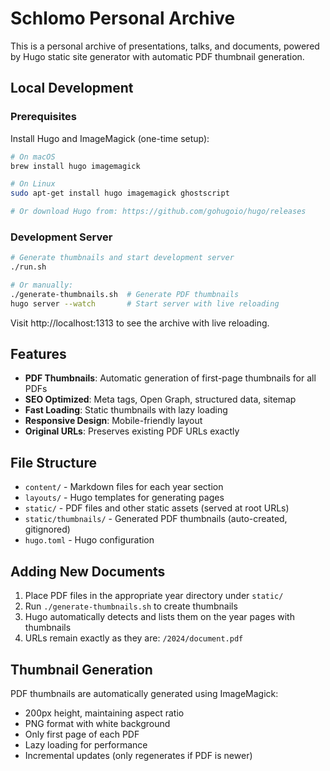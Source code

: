 # Schlomo Personal Archive

This is a personal archive of presentations, talks, and documents, powered by Hugo static site generator with automatic PDF thumbnail generation.

## Local Development

### Prerequisites

Install Hugo and ImageMagick (one-time setup):

```bash
# On macOS
brew install hugo imagemagick

# On Linux  
sudo apt-get install hugo imagemagick ghostscript

# Or download Hugo from: https://github.com/gohugoio/hugo/releases
```

### Development Server

```bash
# Generate thumbnails and start development server
./run.sh

# Or manually:
./generate-thumbnails.sh  # Generate PDF thumbnails
hugo server --watch       # Start server with live reloading
```

Visit http://localhost:1313 to see the archive with live reloading.

## Features

- **PDF Thumbnails**: Automatic generation of first-page thumbnails for all PDFs
- **SEO Optimized**: Meta tags, Open Graph, structured data, sitemap
- **Fast Loading**: Static thumbnails with lazy loading
- **Responsive Design**: Mobile-friendly layout
- **Original URLs**: Preserves existing PDF URLs exactly

## File Structure

- `content/` - Markdown files for each year section
- `layouts/` - Hugo templates for generating pages  
- `static/` - PDF files and other static assets (served at root URLs)
- `static/thumbnails/` - Generated PDF thumbnails (auto-created, gitignored)
- `hugo.toml` - Hugo configuration

## Adding New Documents

1. Place PDF files in the appropriate year directory under `static/`
2. Run `./generate-thumbnails.sh` to create thumbnails
3. Hugo automatically detects and lists them on the year pages with thumbnails
4. URLs remain exactly as they are: `/2024/document.pdf`

## Thumbnail Generation

PDF thumbnails are automatically generated using ImageMagick:
- 200px height, maintaining aspect ratio
- PNG format with white background  
- Only first page of each PDF
- Lazy loading for performance
- Incremental updates (only regenerates if PDF is newer)
